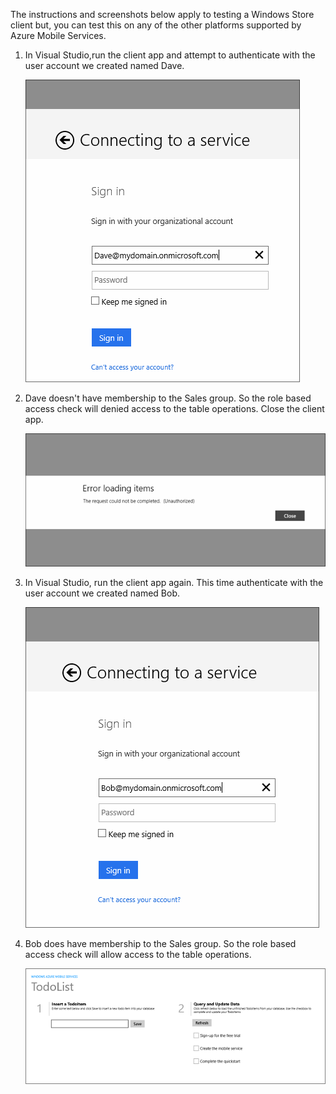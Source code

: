 
The instructions and screenshots below apply to testing a Windows Store client but, you can test this on any of the other platforms supported by Azure Mobile Services. 

1. In Visual Studio,run the client app and attempt to authenticate with the user account we created named Dave. 

    ![](./media/mobile-services-aad-rbac-test-app/dave-login.png)

2. Dave doesn't have membership to the Sales group. So the role based access check will denied access to the table operations. Close the client app.

    ![](./media/mobile-services-aad-rbac-test-app/unauthorized.png)

3. In Visual Studio, run the client app again. This time authenticate with the user account we created named Bob.

    ![](./media/mobile-services-aad-rbac-test-app/bob-login.png)

4. Bob does have membership to the Sales group. So the role based access check will allow access to the table operations.

    ![](./media/mobile-services-aad-rbac-test-app/success.png)




